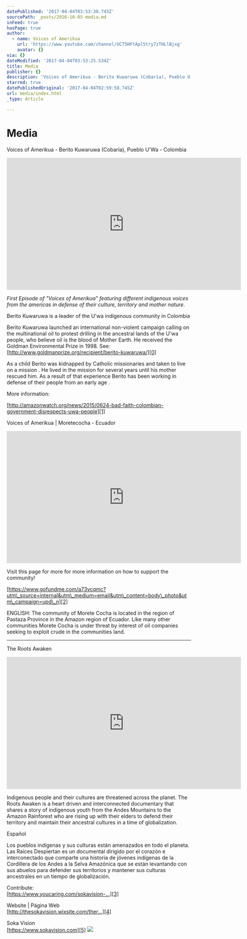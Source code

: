 ```yaml
---
datePublished: '2017-04-04T03:53:30.743Z'
sourcePath: _posts/2016-10-05-media.md
inFeed: true
hasPage: true
author:
  - name: Voices of Amerikua
    url: 'https://www.youtube.com/channel/UCT5HFtApl5try7zTHLlBjxg'
    avatar: {}
via: {}
dateModified: '2017-04-04T03:53:25.534Z'
title: Media
publisher: {}
description: 'Voices of Amerikua - Berito Kuwaruwa (Cobaría), Pueblo U''Wa - Colombia'
starred: true
datePublishedOriginal: '2017-04-04T02:59:58.745Z'
url: media/index.html
_type: Article

---
```

# Media

Voices of Amerikua - Berito Kuwaruwa (Cobaría), Pueblo U'Wa - Colombia

<iframe src="https://cdn.embedly.com/widgets/media.html?src=https%3A%2F%2Fwww.youtube.com%2Fembed%2FORa5hgKfQsQ%3Ffeature%3Doembed&amp;url=http%3A%2F%2Fwww.youtube.com%2Fwatch%3Fv%3DORa5hgKfQsQ&amp;image=https%3A%2F%2Fi.ytimg.com%2Fvi%2FORa5hgKfQsQ%2Fhqdefault.jpg&amp;key=b7d04c9b404c499eba89ee7072e1c4f7&amp;type=text%2Fhtml&amp;schema=youtube" width="640" height="360" scrolling="no" frameborder="0" allowfullscreen="" style=""></iframe>

_First Episode of "Voices of Amerikua" featuring different indigenous voices from the americas in defense of their culture, territory and mother nature._

Berito Kuwaruwa is a leader of the U'wa indigenous community in Colombia

Berito Kuwaruwa launched an international non-violent campaign calling on the multinational oil to protest drilling in the ancestral lands of the U'wa people, who believe oil is the blood of Mother Earth. He received the Goldman Environmental Prize in 1998\. See:[http://www.goldmanprize.org/recipient/berito-kuwaruwa/][0]

As a child Berito was kidnapped by Catholic missionaries and taken to live on a mission . He lived in the mission for several years until his mother rescued him. As a result of that experience Berito has been working in defense of their people from an early age .

More information:

[http://amazonwatch.org/news/2015/0624-bad-faith-colombian-government-disrespects-uwa-people][1]

Voices of Amerikua | Moretecocha - Ecuador

<iframe src="https://cdn.embedly.com/widgets/media.html?src=https%3A%2F%2Fwww.youtube.com%2Fembed%2FbPjxUqO2dfg%3Ffeature%3Doembed&amp;url=http%3A%2F%2Fwww.youtube.com%2Fwatch%3Fv%3DbPjxUqO2dfg&amp;image=https%3A%2F%2Fi.ytimg.com%2Fvi%2FbPjxUqO2dfg%2Fhqdefault.jpg&amp;key=b7d04c9b404c499eba89ee7072e1c4f7&amp;type=text%2Fhtml&amp;schema=youtube" width="640" height="360" scrolling="no" frameborder="0" allowfullscreen="" style=""></iframe>

Visit this page for more for more information on how to support the community!

[https://www.gofundme.com/a73ycqmc?utm\_source=internal&utm\_medium=email&utm\_content=body\_photo&utm\_campaign=upd\_n][2]

ENGLISH: The community of Morete Cocha is located in the region of Pastaza Province in the Amazon region of Ecuador. Like many other communities Morete Cocha is under threat by interest of oil companies seeking to exploit crude in the communities land.

---

The Roots Awaken

<iframe src="https://cdn.embedly.com/widgets/media.html?src=https%3A%2F%2Fwww.youtube.com%2Fembed%2FYnM6ftqAQD8%3Ffeature%3Doembed&amp;url=http%3A%2F%2Fwww.youtube.com%2Fwatch%3Fv%3DYnM6ftqAQD8&amp;image=https%3A%2F%2Fi.ytimg.com%2Fvi%2FYnM6ftqAQD8%2Fhqdefault.jpg&amp;key=b7d04c9b404c499eba89ee7072e1c4f7&amp;type=text%2Fhtml&amp;schema=youtube" width="640" height="360" scrolling="no" frameborder="0" allowfullscreen="" style=""></iframe>

Indigenous people and their cultures are threatened across the planet. The Roots Awaken is a heart driven and interconnected documentary that shares a story of indigenous youth from the Andes Mountains to the Amazon Rainforest who are rising up with their elders to defend their territory and maintain their ancestral cultures in a time of globalization.

Español

Los pueblos indígenas y sus culturas están amenazados en todo el planeta. Las Raices Despiertan es un documental dirigido por el corazón e interconectado que comparte una historia de jóvenes indígenas de la Cordillera de los Andes a la Selva Amazónica que se están levantando con sus abuelos para defender sus territorios y mantener sus culturas ancestrales en un tiempo de globalización.

Contribute:  
[https://www.youcaring.com/sokavision-...][3]

Website | Página Web  
[http://thesokavision.wixsite.com/ther...][4]

Soka Vision  
[https://www.sokavision.com][5]
![](https://the-grid-user-content.s3-us-west-2.amazonaws.com/e66da115-a020-4f4c-ad9f-7cedd7e12b30.jpg)

[0]: http://www.goldmanprize.org/recipient/berito-kuwaruwa/
[1]: http://amazonwatch.org/news/2015/0624-bad-faith-colombian-government-disrespects-uwa-people
[2]: https://www.gofundme.com/a73ycqmc?utm_source=internal&utm_medium=email&utm_content=body_photo&utm_campaign=upd_n "https://www.gofundme.com/a73ycqmc?utm_source=internal&utm_medium=email&utm_content=body_photo&utm_campaign=upd_n"
[3]: https://www.youcaring.com/sokavision-762892
[4]: http://thesokavision.wixsite.com/therootsawaken
[5]: https://www.sokavision.com/